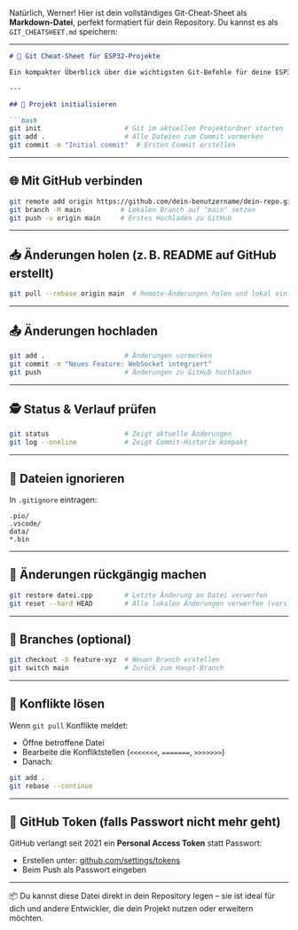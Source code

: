Natürlich, Werner! Hier ist dein vollständiges Git-Cheat-Sheet als **Markdown-Datei**, perfekt formatiert für dein Repository. Du kannst es als `GIT_CHEATSHEET.md` speichern:

---

```markdown
# 🧠 Git Cheat-Sheet für ESP32-Projekte

Ein kompakter Überblick über die wichtigsten Git-Befehle für deine ESP32-Entwicklung mit PlatformIO und GitHub.

---

## 🔧 Projekt initialisieren

```bash
git init                     # Git im aktuellen Projektordner starten
git add .                    # Alle Dateien zum Commit vormerken
git commit -m "Initial commit"  # Ersten Commit erstellen
```

---

## 🌐 Mit GitHub verbinden

```bash
git remote add origin https://github.com/dein-benutzername/dein-repo.git
git branch -M main          # Lokalen Branch auf "main" setzen
git push -u origin main     # Erstes Hochladen zu GitHub
```

---

## 📥 Änderungen holen (z. B. README auf GitHub erstellt)

```bash
git pull --rebase origin main  # Remote-Änderungen holen und lokal einfügen
```

---

## 📤 Änderungen hochladen

```bash
git add .                    # Änderungen vormerken
git commit -m "Neues Feature: WebSocket integriert"
git push                     # Änderungen zu GitHub hochladen
```

---

## 🕵️ Status & Verlauf prüfen

```bash
git status                   # Zeigt aktuelle Änderungen
git log --oneline            # Zeigt Commit-Historie kompakt
```

---

## 🧹 Dateien ignorieren

In `.gitignore` eintragen:

```
.pio/
.vscode/
data/
*.bin
```

---

## 🛑 Änderungen rückgängig machen

```bash
git restore datei.cpp        # Letzte Änderung an Datei verwerfen
git reset --hard HEAD        # Alle lokalen Änderungen verwerfen (vorsichtig!)
```

---

## 🧪 Branches (optional)

```bash
git checkout -b feature-xyz  # Neuen Branch erstellen
git switch main              # Zurück zum Haupt-Branch
```

---

## 🧼 Konflikte lösen

Wenn `git pull` Konflikte meldet:

- Öffne betroffene Datei
- Bearbeite die Konfliktstellen (`<<<<<<<`, `=======`, `>>>>>>>`)
- Danach:

```bash
git add .
git rebase --continue
```

---

## 🔐 GitHub Token (falls Passwort nicht mehr geht)

GitHub verlangt seit 2021 ein **Personal Access Token** statt Passwort:

- Erstellen unter: [github.com/settings/tokens](https://github.com/settings/tokens)
- Beim Push als Passwort eingeben

---

📦 Du kannst diese Datei direkt in dein Repository legen – sie ist ideal für dich und andere Entwickler, die dein Projekt nutzen oder erweitern möchten.
